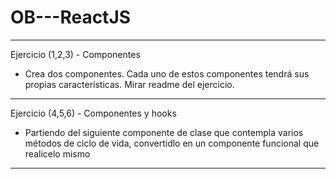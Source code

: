 # OB---ReactJS

----------
Ejercicio (1,2,3) - Componentes

- Crea dos componentes. Cada uno de estos componentes tendrá sus propias características. Mirar readme del ejercicio.

--------------

Ejercicio (4,5,6) - Componentes y hooks

- Partiendo del siguiente componente de clase que contempla varios métodos de ciclo de vida, convertidlo en un componente funcional que realicelo mismo

----------

